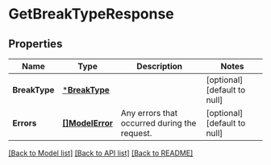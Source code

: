 # GetBreakTypeResponse

## Properties

 Name          | Type                           | Description                                  | Notes                        
---------------|--------------------------------|----------------------------------------------|------------------------------
 **BreakType** | [***BreakType**](BreakType.md) |                                              | [optional] [default to null] 
 **Errors**    | [**[]ModelError**](Error.md)   | Any errors that occurred during the request. | [optional] [default to null] 

[[Back to Model list]](../README.md#documentation-for-models) [[Back to API list]](../README.md#documentation-for-api-endpoints) [[Back to README]](../README.md)

